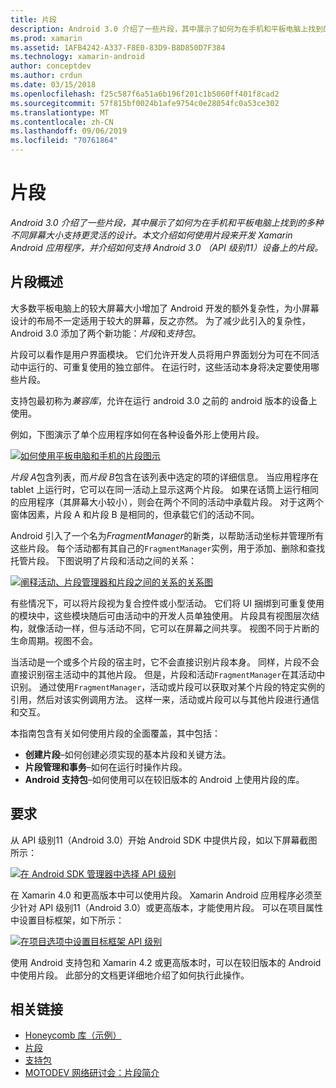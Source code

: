 ```yaml
---
title: 片段
description: Android 3.0 介绍了一些片段，其中展示了如何为在手机和平板电脑上找到的多种不同屏幕大小支持更灵活的设计。 本文介绍如何使用片段来开发 Xamarin Android 应用程序，并介绍如何支持 Android 3.0 （API 级别11）设备上的片段。
ms.prod: xamarin
ms.assetid: 1AFB4242-A337-F8E0-83D9-B8D850D7F384
ms.technology: xamarin-android
author: conceptdev
ms.author: crdun
ms.date: 03/15/2018
ms.openlocfilehash: f25c587f6a51a6b196f201c1b5060ff401f8cad2
ms.sourcegitcommit: 57f815bf0024b1afe9754c0e28054fc0a53ce302
ms.translationtype: MT
ms.contentlocale: zh-CN
ms.lasthandoff: 09/06/2019
ms.locfileid: "70761864"
---
```

# <a name="fragments"></a>片段

_Android 3.0 介绍了一些片段，其中展示了如何为在手机和平板电脑上找到的多种不同屏幕大小支持更灵活的设计。本文介绍如何使用片段来开发 Xamarin Android 应用程序，并介绍如何支持 Android 3.0 （API 级别11）设备上的片段。_

## <a name="fragments-overview"></a>片段概述

大多数平板电脑上的较大屏幕大小增加了 Android 开发的额外复杂性，为小屏幕设计的布局不一定适用于较大的屏幕，反之亦然。 为了减少此引入的复杂性，Android 3.0 添加了两个新功能：*片段*和*支持包*。

片段可以看作是用户界面模块。 它们允许开发人员将用户界面划分为可在不同活动中运行的、可重复使用的独立部件。 在运行时，这些活动本身将决定要使用哪些片段。

支持包最初称为*兼容库*，允许在运行 android 3.0 之前的 android 版本的设备上使用。

例如，下图演示了单个应用程序如何在各种设备外形上使用片段。

[![如何使用平板电脑和手机的片段图示](images/00.png)](images/00.png#lightbox)

*片段 A*包含列表，而*片段 B*包含在该列表中选定的项的详细信息。 当应用程序在 tablet 上运行时，它可以在同一活动上显示这两个片段。 如果在话筒上运行相同的应用程序（其屏幕大小较小），则会在两个不同的活动中承载片段。 对于这两个窗体因素，片段 A 和片段 B 是相同的，但承载它们的活动不同。

Android 引入了一个名为*FragmentManager*的新类，以帮助活动坐标并管理所有这些片段。 每个活动都有其自己的`FragmentManager`实例，用于添加、删除和查找托管片段。 下图说明了片段和活动之间的关系：

[![阐释活动、片段管理器和片段之间的关系的关系图](images/01.png)](images/01.png#lightbox)

有些情况下，可以将片段视为复合控件或小型活动。 它们将 UI 捆绑到可重复使用的模块中，这些模块随后可由活动中的开发人员单独使用。 片段具有视图层次结构，就像活动一样，但与活动不同，它可以在屏幕之间共享。 视图不同于片断的生命周期。视图不会。

当活动是一个或多个片段的宿主时，它不会直接识别片段本身。 同样，片段不会直接识别宿主活动中的其他片段。 但是，片段和活动`FragmentManager`在其活动中识别。 通过使用`FragmentManager`，活动或片段可以获取对某个片段的特定实例的引用，然后对该实例调用方法。 这样一来，活动或片段可以与其他片段进行通信和交互。

本指南包含有关如何使用片段的全面覆盖，其中包括：

- **创建片段**–如何创建必须实现的基本片段和关键方法。
- **片段管理和事务**–如何在运行时操作片段。
- **Android 支持包**–如何使用可以在较旧版本的 Android 上使用片段的库。

## <a name="requirements"></a>要求

从 API 级别11（Android 3.0）开始 Android SDK 中提供片段，如以下屏幕截图所示：

[![在 Android SDK 管理器中选择 API 级别](images/02.png)](images/02.png#lightbox)

在 Xamarin 4.0 和更高版本中可以使用片段。 Xamarin Android 应用程序必须至少针对 API 级别11（Android 3.0）或更高版本，才能使用片段。 可以在项目属性中设置目标框架，如下所示：

[![在项目选项中设置目标框架 API 级别](images/03-sml.png)](images/03.png#lightbox)

使用 Android 支持包和 Xamarin 4.2 或更高版本时，可以在较旧版本的 Android 中使用片段。 此部分的文档更详细地介绍了如何执行此操作。

## <a name="related-links"></a>相关链接

- [Honeycomb 库（示例）](https://docs.microsoft.com/samples/xamarin/monodroid-samples/honeycombgallery)
- [片段](https://developer.android.com/guide/topics/fundamentals/fragments.html)
- [支持包](https://developer.android.com/sdk/compatibility-library.html)
- [MOTODEV 网络研讨会：片段简介](http://motodev.adobeconnect.com/p9h1aqk3ttn/)
